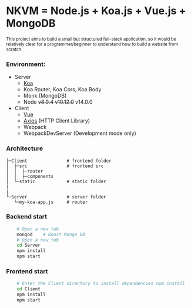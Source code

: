 # NKVM = Node.js + Koa.js + Vue.js + MongoDB

<sup> This project aims to build a small but structured full-stack application, so it would be relatively clear for a programmer/beginner to understand how to build a website from scratch. </sup>

### Environment:
- Server
    - [Koa](http://koajs.com/)
    - Koa Router, Koa Cors, Koa Body
    - Monk (MongoDB)
    - Node ~~v8.9.4~~ ~~v10.12.0~~ v14.0.0
- Client
    - [Vue](https://vuejs.org/)
    - [Axios](https://github.com/axios/axios) (HTTP Client Library)
    - Webpack
    - WebpackDevServer (Development mode only)
    
    
### Architecture

    ├─Client               # frontend folder
    │  ├─src               # frontend src
    │  │  ├─router
    │  │  ├─components
    │  └─static            # static folder
    |
    |
    └─Server               # server folder
       └─my-koa-app.js     # router
       
### Backend start
```bash
    # Open a new tab
    mongod    # Boost Mongo DB
    # Open a new tab
    cd Server
    npm install
    npm start
```

### Frontend start
```bash
    # Enter the Client directory to install dependencies npm install
    cd Client
    npm install
    npm start
```


